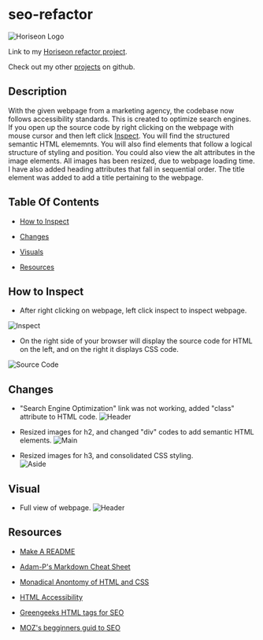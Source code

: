 # seo-refactor
![Horiseon Logo](screenshots/Horiseon.png)

Link to my [Horiseon refactor project](https://github.com/SamsonKnightz/seo-refactor).

Check out my other [projects](https://github.com/SamsonKnightz) on github.
## Description
With the given webpage from a marketing agency, the codebase now follows accessibility standards. This is created to optimize search engines. If you open up the source code by right clicking on the webpage with mouse cursor and then left click [Inspect](#Inspect). You will find the structured semantic HTML elememnts. You will also find elements that follow a logical structure of styling and position. You could also view the alt attributes in the image elements. All images has been resized, due to webpage loading time. I have also added heading attributes that fall in sequential order. The title element was added to add a title pertaining to the webpage.

## Table Of Contents
+ [How to Inspect](#Inspect)

+ [Changes](#Changes)

+ [Visuals](#Visuals)

+ [Resources](#Resources)


## How to Inspect

+ After right clicking on webpage, left click inspect to inspect webpage.

![Inspect](screenshots/Inspect.png)

+ On the right side of your browser will display the source code for HTML on the left, and on the right it  displays CSS code.

![Source Code](screenshots/Source-Code.png)
## Changes

+ "Search Engine Optimization" link was not working, added "class" attribute to HTML code.
![Header](screenshots/Header.png)

+ Resized images for h2, and changed "div" codes to add semantic HTML elements. 
![Main](screenshots/Main.png)

+ Resized images for h3, and consolidated CSS styling.  
![Aside](screenshots/Aside.png)

## Visual

+ Full view of webpage.
![Header](screenshots/HoriseonFullWebpage.png)

## Resources

+ [Make A README](https://www.makeareadme.com/)

+ [Adam-P's Markdown Cheat Sheet](https://github.com/adam-p/markdown-here/wiki/Markdown-Cheatsheet#images)

+ [Monadical Anontomy of HTML and CSS](https://monadical.com/posts/anatomy-of-html-css-js.html)

+ [HTML Accessibility](https://blog.hubspot.com/website/html-accessibility)

+ [Greengeeks HTML tags for SEO](https://www.greengeeks.com/blog/html-tags-for-seo/)

+ [MOZ's begginners guid to SEO](https://moz.com/beginners-guide-to-seo/why-search-engine-marketing-is-necessary)